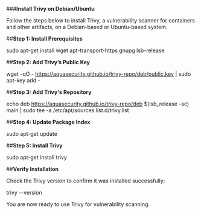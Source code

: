 ###**Install Trivy on Debian/Ubuntu**

Follow the steps below to install Trivy, a vulnerability scanner for containers and other artifacts, on a Debian-based or Ubuntu-based system.

##**Step 1: Install Prerequisites**

sudo apt-get install wget apt-transport-https gnupg lsb-release

##**Step 2: Add Trivy’s Public Key**

wget -qO - https://aquasecurity.github.io/trivy-repo/deb/public.key | sudo apt-key add -

##**Step 3: Add Trivy's Repository**

echo deb https://aquasecurity.github.io/trivy-repo/deb $(lsb_release -sc) main | sudo tee -a /etc/apt/sources.list.d/trivy.list

##**Step 4: Update Package Index**

sudo apt-get update

##**Step 5: Install Trivy**

sudo apt-get install trivy

##**Verify Installation**

Check the Trivy version to confirm it was installed successfully:

trivy --version

You are now ready to use Trivy for vulnerability scanning.
